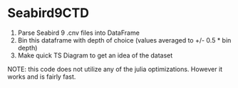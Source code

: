 # Seabird9CTD

1. Parse Seabird 9 .cnv files into DataFrame
2. Bin this dataframe with depth of choice (values averaged to +/- 0.5 * bin depth)
3. Make quick TS Diagram to get an idea of the dataset

NOTE: this code does not utilize any of the julia optimizations. However it works and is fairly fast. 
